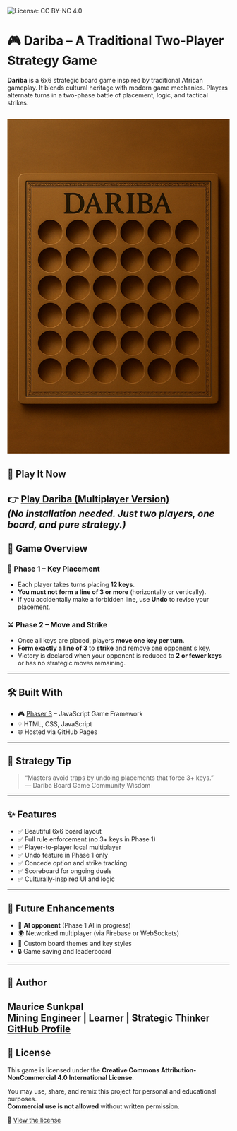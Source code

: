 ![License: CC BY-NC 4.0](https://img.shields.io/badge/License-CC%20BY--NC%204.0-lightgrey.svg)

# 🎮 Dariba – A Traditional Two-Player Strategy Game

**Dariba** is a 6x6 strategic board game inspired by traditional African gameplay. It blends cultural heritage with modern game mechanics. Players alternate turns in a two-phase battle of placement, logic, and tactical strikes.

![Dariba Board Preview](https://github.com/Mawriz/dariba-game/blob/main/screenshots/Dariba_Preview.png) 
---
## 🔗 Play It Now

👉 [**Play Dariba (Multiplayer Version)**](https://mawriz.github.io/dariba-game/)  
_(No installation needed. Just two players, one board, and pure strategy.)_
---

## 🧠 Game Overview

### 🧩 Phase 1 – Key Placement
- Each player takes turns placing **12 keys**.
- **You must not form a line of 3 or more** (horizontally or vertically).
- If you accidentally make a forbidden line, use **Undo** to revise your placement.

### ⚔️ Phase 2 – Move and Strike
- Once all keys are placed, players **move one key per turn**.
- **Form exactly a line of 3** to **strike** and remove one opponent's key.
- Victory is declared when your opponent is reduced to **2 or fewer keys** or has no strategic moves remaining.
---

## 🛠️ Built With

- 🎮 [Phaser 3](https://phaser.io/) – JavaScript Game Framework
- 💡 HTML, CSS, JavaScript
- 🌐 Hosted via GitHub Pages
---
## 🧠 Strategy Tip

> “Masters avoid traps by undoing placements that force 3+ keys.”  
> — Dariba Board Game Community Wisdom
---
## ✨ Features

- ✅ Beautiful 6x6 board layout
- ✅ Full rule enforcement (no 3+ keys in Phase 1)
- ✅ Player-to-player local multiplayer
- ✅ Undo feature in Phase 1 only
- ✅ Concede option and strike tracking
- ✅ Scoreboard for ongoing duels
- ✅ Culturally-inspired UI and logic
---
## 🧪 Future Enhancements

- 🤖 **AI opponent** (Phase 1 AI in progress)
- 🌍 Networked multiplayer (via Firebase or WebSockets)
- 🎨 Custom board themes and key styles
- 🔒 Game saving and leaderboard
---

## 👤 Author

**Maurice Sunkpal**  
Mining Engineer | Learner | Strategic Thinker  
[GitHub Profile](https://github.com/Mawriz)
---

## 🔐 License

This game is licensed under the **Creative Commons Attribution-NonCommercial 4.0 International License**.

You may use, share, and remix this project for personal and educational purposes.  
**Commercial use is not allowed** without written permission.

📄 [View the license](https://creativecommons.org/licenses/by-nc/4.0/)


